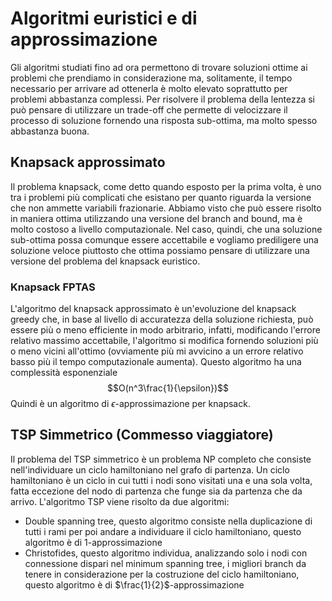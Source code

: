 # Algoritmi euristici e di approssimazione
Gli algoritmi studiati fino ad ora permettono di trovare soluzioni ottime ai problemi che prendiamo in considerazione ma, solitamente, il tempo necessario per arrivare ad ottenerla è molto elevato soprattutto per problemi abbastanza complessi.
Per risolvere il problema della lentezza si può pensare di utilizzare un trade-off che permette di velocizzare il processo di soluzione fornendo una risposta sub-ottima, ma molto spesso abbastanza buona.
## Knapsack approssimato
Il problema knapsack, come detto quando esposto per la prima volta, è uno tra i problemi più complicati che esistano per quanto riguarda la versione che non ammette variabili frazionarie.
Abbiamo visto che può essere risolto in maniera ottima utilizzando una versione del branch and bound, ma è molto costoso a livello computazionale.
Nel caso, quindi, che una soluzione sub-ottima possa comunque essere accettabile e vogliamo prediligere una soluzione veloce piuttosto che ottima possiamo pensare di utilizzare una versione del problema del knapsack euristico.
### Knapsack FPTAS
L'algoritmo del knapsack approssimato è un'evoluzione del knapsack greedy che, in base al livello di accuratezza della soluzione richiesta, può essere più o meno efficiente in modo arbitrario, infatti, modificando l'errore relativo massimo accettabile, l'algoritmo si modifica fornendo soluzioni più o meno vicini all'ottimo (ovviamente più mi avvicino a un errore relativo basso più il tempo computazionale aumenta).
Questo algoritmo ha una complessità esponenziale $$O(n^3\frac{1}{\epsilon})$$
Quindi è un algoritmo di $\epsilon$-approssimazione per knapsack.
## TSP Simmetrico (Commesso viaggiatore)
Il problema del TSP simmetrico è un problema NP completo che consiste nell'individuare un ciclo hamiltoniano nel grafo di partenza.
Un ciclo hamiltoniano è un ciclo in cui tutti i nodi sono visitati una e una sola volta, fatta eccezione del nodo di partenza che funge sia da partenza che da arrivo.
L'algoritmo TSP viene risolto da due algoritmi:
- Double spanning tree, questo algoritmo consiste nella duplicazione di tutti i rami per poi andare a individuare il ciclo hamiltoniano, questo algoritmo è di 1-approssimazione
- Christofides, questo algoritmo individua, analizzando solo i nodi con connessione dispari nel minimum spanning tree, i migliori branch da tenere in considerazione per la costruzione del ciclo hamiltoniano, questo algoritmo è di $\frac{1}{2}$-approssimazione
